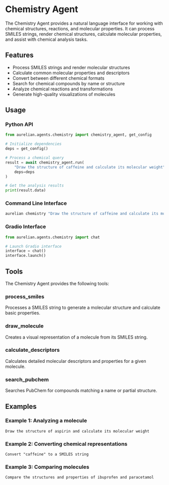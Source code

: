 # Chemistry Agent

The Chemistry Agent provides a natural language interface for working with chemical structures, reactions, and molecular properties. It can process SMILES strings, render chemical structures, calculate molecular properties, and assist with chemical analysis tasks.

## Features

- Process SMILES strings and render molecular structures
- Calculate common molecular properties and descriptors
- Convert between different chemical formats
- Search for chemical compounds by name or structure
- Analyze chemical reactions and transformations
- Generate high-quality visualizations of molecules

## Usage

### Python API

```python
from aurelian.agents.chemistry import chemistry_agent, get_config

# Initialize dependencies
deps = get_config()

# Process a chemical query
result = await chemistry_agent.run(
    "Draw the structure of caffeine and calculate its molecular weight",
    deps=deps
)

# Get the analysis results
print(result.data)
```

### Command Line Interface

```bash
aurelian chemistry "Draw the structure of caffeine and calculate its molecular weight"
```

### Gradio Interface

```python
from aurelian.agents.chemistry import chat

# Launch Gradio interface
interface = chat()
interface.launch()
```

## Tools

The Chemistry Agent provides the following tools:

### process_smiles

Processes a SMILES string to generate a molecular structure and calculate basic properties.

### draw_molecule

Creates a visual representation of a molecule from its SMILES string.

### calculate_descriptors

Calculates detailed molecular descriptors and properties for a given molecule.

### search_pubchem

Searches PubChem for compounds matching a name or partial structure.

## Examples

### Example 1: Analyzing a molecule

```
Draw the structure of aspirin and calculate its molecular weight
```

### Example 2: Converting chemical representations

```
Convert "caffeine" to a SMILES string
```

### Example 3: Comparing molecules

```
Compare the structures and properties of ibuprofen and paracetamol
```